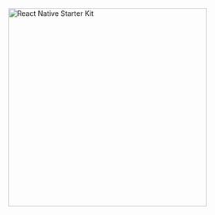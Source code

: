 <img src="https://preview.ibb.co/m2MYNp/rnsk_logo.png" alt="React Native Starter Kit" width="400" />